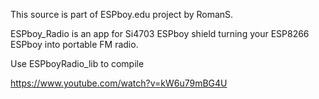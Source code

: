 This source is part of ESPboy.edu project by RomanS.

ESPboy_Radio is an app for Si4703 ESPboy shield  turning your ESP8266 ESPboy into portable FM radio.

Use ESPboyRadio_lib to compile

https://www.youtube.com/watch?v=kW6u79mBG4U

